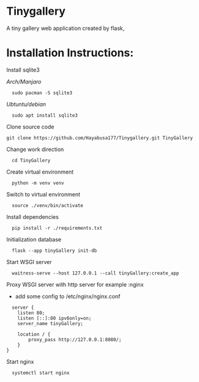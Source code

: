 # Tinygallery
A tiny gallery web application created by flask, 

# Installation Instructions:

Install sqlite3 

*Arch/Manjaro*
```
  sudo pacman -S sqlite3
```

*Ubtuntu/debian*
```
  sudo apt install sqlite3
```

Clone source code
```
git clone https://github.com/Hayabusa177/Tinygallery.git TinyGallery
```

Change work direction
```
  cd TinyGallery
```

Create virtual environment
```
  python -m venv venv
```

Switch to virtual environment
```
  source ./venv/bin/activate
```

Install dependencies
```
  pip install -r ./requirements.txt
```
Initialization database
```
  flask --app tinyGallery init-db
```
 
Start WSGI server
```
  waitress-serve --host 127.0.0.1 --call tinyGallery:create_app
```

Proxy WSGI server with http server for example :nginx

* add some config to /etc/nginx/nginx.conf
```
  server {
    listen 80;
    listen [::]:80 ipv6only=on;
    server_name tinyGallery;
        
    location / {
        proxy_pass http://127.0.0.1:8080/;
    }
}
```

Start nginx
```
  systemctl start nginx
```
